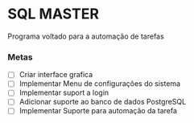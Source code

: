 <h1>SQL MASTER</h1>
<p>Programa voltado para a automação de tarefas</p>

### Metas

- [  ] Criar interface grafica <br/>
- [  ] Implementar Menu de configurações do sistema <br/>
- [  ] Implementar suport a login <br/>
- [  ] Adicionar suporte ao banco de dados PostgreSQL <br/>
- [  ] Implementar Suporte para automação da tarefa <br/>
